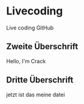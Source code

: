# Livecoding
Live coding GitHub

## Zweite Überschrift

Hello, I'm Crack

## Dritte Überschrift

jetzt ist das meine datei